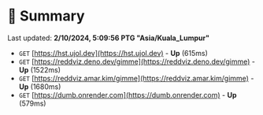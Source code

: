 # 📖 Summary
Last updated: **2/10/2024, 5:09:56 PTG "Asia/Kuala_Lumpur"**

- `GET` [https://hst.ujol.dev](https://hst.ujol.dev) - **Up** (615ms)
- `GET` [https://reddviz.deno.dev/gimme](https://reddviz.deno.dev/gimme) - **Up** (1522ms)
- `GET` [https://reddviz.amar.kim/gimme](https://reddviz.amar.kim/gimme) - **Up** (1680ms)
- `GET` [https://dumb.onrender.com](https://dumb.onrender.com) - **Up** (579ms)
